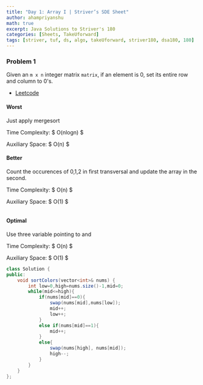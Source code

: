 ```yaml
---
title: "Day 1: Array I | Striver’s SDE Sheet"
author: ahampriyanshu
math: true
excerpt: Java Solutions to Striver's 180
categories: [Sheets, TakeUforward]
tags: [striver, tuf, ds, algo, takeUforward, striver180, dsa180, 180]
---
```


### Problem 1

Given an `m x n` integer matrix `matrix`, if an element is 0, set its entire row and column to 0's.

- [Leetcode](https://leetcode.com/problems/set-matrix-zeroes/)

#### Worst

Just apply mergesort

Time Complexity: $ O(nlogn) $

Auxiliary Space: $ O(n) $

#### Better

Count the occurences of 0,1,2 in first transversal and update the array in the second.

Time Complexity: $ O(n) $

Auxiliary Space: $ O(1) $

```cpp

```

#### Optimal

Use three variable pointing to and

Time Complexity: $ O(n) $

Auxiliary Space: $ O(1) $

```java
class Solution {
public:
    void sortColors(vector<int>& nums) {
        int low=0,high=nums.size()-1,mid=0;
        while(mid<=high){
            if(nums[mid]==0){
                swap(nums[mid],nums[low]);
                mid++;
                low++;
            }
            else if(nums[mid]==1){
                mid++;
            }
            else{
                swap(nums[high], nums[mid]);
                high--;
            }
        }
    }
};
```